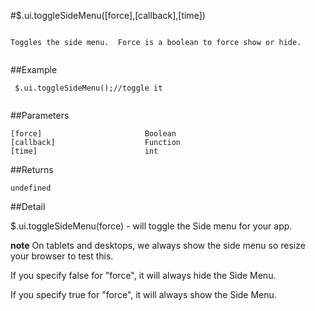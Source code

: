 #$.ui.toggleSideMenu([force],[callback],[time])

```

Toggles the side menu.  Force is a boolean to force show or hide.
 
```

##Example

```
 $.ui.toggleSideMenu();//toggle it
 
```


##Parameters

```
[force]                       Boolean
[callback]                    Function
[time]                        int

```

##Returns

```
undefined
```

##Detail

$.ui.toggleSideMenu(force) - will toggle the Side menu for your app.

**note** On tablets and desktops, we always show the side menu so resize your browser to test this.

If you specify false for "force", it will always hide the Side Menu.

If you specify true for "force", it will always show the Side Menu.
